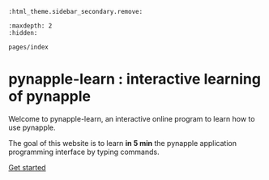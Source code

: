 ```{eval-rst}
:html_theme.sidebar_secondary.remove:
```

```{toctree}
:maxdepth: 2
:hidden:

pages/index
```


pynapple-learn : interactive learning of pynapple
=================================================

Welcome to pynapple-learn, an interactive online program to learn how to use pynapple.

The goal of this website is to learn **in 5 min** the pynapple application
programming interface by typing commands.

<div class="d-flex justify-content-center">
    <a href="pages/index.html" class="big-button">Get started</a>
</div>

